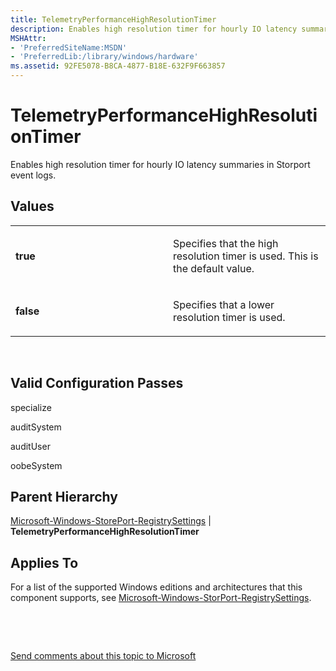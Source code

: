 ```yaml
---
title: TelemetryPerformanceHighResolutionTimer
description: Enables high resolution timer for hourly IO latency summaries in Storport event logs.
MSHAttr:
- 'PreferredSiteName:MSDN'
- 'PreferredLib:/library/windows/hardware'
ms.assetid: 92FE5078-B8CA-4877-B18E-632F9F663857
---
```


# TelemetryPerformanceHighResolutionTimer


Enables high resolution timer for hourly IO latency summaries in Storport event logs.

## Values


<table>
<colgroup>
<col width="50%" />
<col width="50%" />
</colgroup>
<tbody>
<tr class="odd">
<td><p><strong>true</strong></p></td>
<td><p>Specifies that the high resolution timer is used. This is the default value.</p></td>
</tr>
<tr class="even">
<td><p><strong>false</strong></p></td>
<td><p>Specifies that a lower resolution timer is used.</p></td>
</tr>
</tbody>
</table>

 

## Valid Configuration Passes


specialize

auditSystem

auditUser

oobeSystem

## Parent Hierarchy


[Microsoft-Windows-StorePort-RegistrySettings](microsoft-windows-storport-registrysettings.md) | **TelemetryPerformanceHighResolutionTimer**

## Applies To


For a list of the supported Windows editions and architectures that this component supports, see [Microsoft-Windows-StorPort-RegistrySettings](microsoft-windows-storport-registrysettings.md).

 

 

[Send comments about this topic to Microsoft](mailto:wsddocfb@microsoft.com?subject=Documentation%20feedback%20%5Bp_unattend\p_unattend%5D:%20TelemetryPerformanceHighResolutionTimer%20%20RELEASE:%20%2810/3/2016%29&body=%0A%0APRIVACY%20STATEMENT%0A%0AWe%20use%20your%20feedback%20to%20improve%20the%20documentation.%20We%20don't%20use%20your%20email%20address%20for%20any%20other%20purpose,%20and%20we'll%20remove%20your%20email%20address%20from%20our%20system%20after%20the%20issue%20that%20you're%20reporting%20is%20fixed.%20While%20we're%20working%20to%20fix%20this%20issue,%20we%20might%20send%20you%20an%20email%20message%20to%20ask%20for%20more%20info.%20Later,%20we%20might%20also%20send%20you%20an%20email%20message%20to%20let%20you%20know%20that%20we've%20addressed%20your%20feedback.%0A%0AFor%20more%20info%20about%20Microsoft's%20privacy%20policy,%20see%20http://privacy.microsoft.com/default.aspx. "Send comments about this topic to Microsoft")




